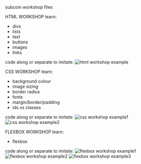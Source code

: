 subcom workshop files

HTML WORKSHOP
learn:
- divs
- lists
- text
- buttons
- images
- links

code along or separate to imitate:
![html workshop example](https://pasteboard.co/dhNS98XC85KA.png)

CSS WORKSHOP
learn: 
- background colour
- image sizing
- border radius
- fonts
- margin/border/padding
- ids vs classes

code along or separate to imitate:
![css workshop example1](https://pasteboard.co/dhNS98XC85KA.png)
![css workshop example2](https://pasteboard.co/0S73MxmtVDMD.png)

FLEXBOX WORKSHOP
learn:
- flexbox

code along or separate to imitate:
![flexbox workshop example1](https://pasteboard.co/ve23DG10syBT.png)
![flexbox workshop example2](https://pasteboard.co/4I2JTdxrBQQU.png)
![flexbox workshop example3](https://pasteboard.co/ygX629q7zswI.png)

  

